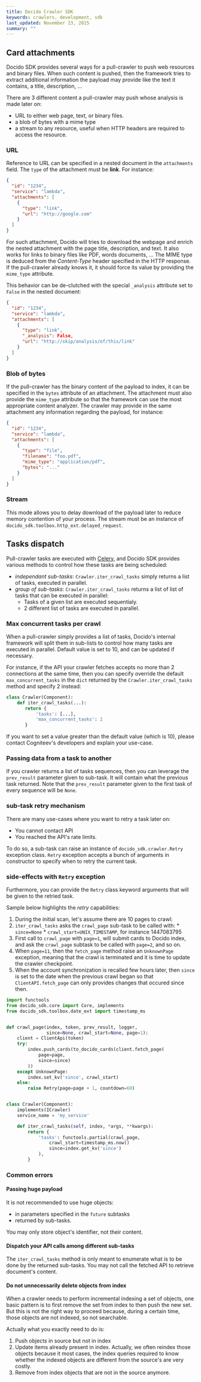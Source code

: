 ```yaml
---
title: Docido Crawler SDK
keywords: crawlers, development, sdk
last_updated: November 23, 2015
summary: ""
---
```


## Card attachments

Docido SDK provides several ways for a pull-crawler to push web resources and binary files. When such content is pushed, then the framework tries to extract additional information the payload may provide like the text it contains, a title, description, ...

There are 3 different content a pull-crawler may push whose analysis is made later on:

* URL to either web page, text, or binary files.
* a blob of bytes with a mime type
* a stream to any resource, useful when HTTP headers are required to access the resource.

### URL

Reference to URL can be specified in a nested document in the `attachments` field. The `type` of the attachment must be **link**. For instance:

```json
{
  "id": "1234",
  "service": "lambda",
  "attachments": [
    {
      "type": "link",
      "url": "http://google.com"
    }
  ]
}
```

For such attachment, Docido will tries to download the webpage and enrich the nested attachment with the page title, description, and text. It also works for links to binary files like PDF, words documents, ...
The MIME type is deduced from the *Content-Type* header specified in the HTTP response. If the pull-crawler already knows it, it should force its value by providing the `mime_type` attribute.

This behavior can be de-clutched with the special `_analysis` attribute set to `False` in the nested document:

```json
{
  "id": "1234",
  "service": "lambda",
  "attachments": [
    {
      "type": "link",
      "_analysis": False,
      "url": "http://skip/analysis/of/this/link"
    }
  ]
}
```


### Blob of bytes

If the pull-crawler has the binary content of the payload to index, it can be specified in the `bytes` attribute of an attachment. The attachment must also provide the `mime_type` attribute so that the framework can use the most appropriate content analyzer.
The crawler may provide in the same attachment any information regarding the payload, for instance:


```json
{
  "id": "1234",
  "service": "lambda",
  "attachments": [
    {
      "type": "file",
      "filename": "foo.pdf",
      "mime_type": "application/pdf",
      "bytes": "..."
    }
  ]
}
```

### Stream

This mode allows you to delay download of the payload later to reduce memory contention of your process. The stream must be an instance of `docido_sdk.toolbox.http_ext.delayed_request`.

## Tasks dispatch

Pull-crawler tasks are executed with [Celery](http://www.celeryproject.org/), and Docido SDK provides various methods to control how these tasks are being scheduled:

* *independant sub-tasks*: `Crawler.iter_crawl_tasks` simply returns a list of tasks, executed in parallel.
* *group of sub-tasks*: `Crawler.iter_crawl_tasks` returns a list of list of tasks that can be executed in parallel:
  * Tasks of a given list are executed sequentialy.
  * 2 different list of tasks are executed in parallel.

### Max concurrent tasks per crawl

When a pull-crawler simply provides a list of tasks, Docido's internal framework will split them in sub-lists to control how many tasks are executed in parallel. Default value is set to 10, and can be updated if necessary.

For instance, if the API your crawler fetches accepts no more than 2 connections at the same time, then you can specify override the default `max_concurrent_tasks`  in the `dict`  returned by the `Crawler.iter_crawl_tasks` method and specify 2 instead:

```python
class Crawler(Component):
    def iter_crawl_tasks(...):
       return {
           'tasks': [...],
           'max_concurrent_tasks': 2
       }
```

If you want to set a value greater than the default value (which is 10), please contact Cogniteev's developers and explain your use-case.

### Passing data from a task to another

If you crawler returns a list of tasks sequences, then you can leverage the `prev_result` parameter given to sub-task. It will contain what the previous task returned. Note that the `prev_result` parameter given to the first task of every sequence will be `None`.

### sub-task retry mechanism

There are many use-cases where you want to retry a task later on:

* You cannot contact API
* You reached the API's rate limits.

To do so, a sub-task can raise an instance of `docido_sdk.crawler.Retry` exception class. `Retry` exception accepts a bunch of arguments in constructor to specify when to retry the current task.

### side-effects with `Retry` exception

Furthermore, you can provide the `Retry` class keyword arguments that will be given to the retried task.



Sample below highlights the _retry_ capabilities:

1. During the initial scan, let's assume there are 10 pages to crawl:
  1. `iter_crawl_tasks` asks the `crawl_page` sub-task to be called with:
    * `since=None`
    * `crawl_start=UNIX_TIMESTAMP`, for instance 1447083795
  1. First call to `crawl_page` with `page=1`, will submit cards to Docido index, and ask the `crawl_page` subtask to be called with `page=2`, and so on.
  1. When `page=11`, then the `fetch_page` method raise an `UnknownPage` exception, meaning that the crawl is terminated and it is time to update the crawler checkpoint.
1. When the account synchronization is recalled few hours later, then `since`  is set to the date when the previous crawl began so that `ClientAPI.fetch_page` can only provides changes that occured since then.


```python
import functools
from docido_sdk.core import Core, implements
from docido_sdk.toolbox.date_ext import timestamp_ms


def crawl_page(index, token, prev_result, logger,
               since=None, crawl_start=None, page=1):
    client = ClientApi(token)
    try:
        index.push_cards(to_docido_cards(client.fetch_page(
            page=page,
            since=since)
        ))
    except UnknownPage:
        index.set_kv('since', crawl_start)
    else:
        raise Retry(page=page + 1, countdown=60)


class Crawler(Component):
    implements(ICrawler)
    service_name = 'my_service'

    def iter_crawl_tasks(self, index, *args, **kwargs):
        return {
            'tasks': functools.partial(crawl_page,
                crawl_start=timestamp_ms.now()
                since=index.get_kv('since')
            ),
        }
```


### Common errors

#### Passing huge payload

It is not recommended to use huge objects:

* in parameters specified in the `future` subtasks
* returned by sub-tasks.

You may only store object's identifier, not their content.

#### Dispatch your API calls among different sub-tasks

The `iter_crawl_tasks` method is only meant to enumerate what is to be done by
the returned sub-tasks. You may not call the fetched API to retrieve document's content.

#### Do not unnecessarily delete objects from index

When a crawler needs to perform incremental indexing a set of objects, one
basic pattern is to first remove the set from index to then push the new set.
But this is not the right way to proceed because, during a certain time, those
objects are not indexed, so not searchable.

Actually what you exactly need to do is:

1. Push objects in source but not in index
1. Update items already present in index. Actually, we often reindex those
objects because it most cases, the index queries required to know whether the
indexed objects are different from the source's are very costly.
1. Remove from index objects that are not in the source anymore.
